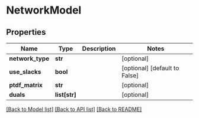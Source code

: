 # NetworkModel

## Properties
Name | Type | Description | Notes
------------ | ------------- | ------------- | -------------
**network_type** | **str** |  | [optional] 
**use_slacks** | **bool** |  | [optional] [default to False]
**ptdf_matrix** | **str** |  | [optional] 
**duals** | **list[str]** |  | [optional] 

[[Back to Model list]](../README.md#documentation-for-models) [[Back to API list]](../README.md#documentation-for-api-endpoints) [[Back to README]](../README.md)

